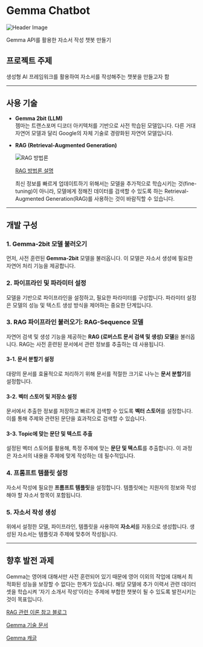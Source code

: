 # Gemma Chatbot

![Header Image](./path/to/header_image.png)

Gemma API를 활용한 자소서 작성 챗봇 만들기

## 프로젝트 주제
생성형 AI 프레임워크를 활용하여 자소서를 작성해주는 챗봇을 만들고자 함

---

## 사용 기술

- **Gemma 2bit (LLM)**  
  젬마는 트랜스포머 디코더 아키텍처를 기반으로 사전 학습된 모델입니다. 다른 거대 자연어 모델과 달리 Google의 자체 기술로 경량화된 자연어 모델입니다.

- **RAG (Retrieval-Augmented Generation)**

  ![RAG 방법론](https://github.com/user-attachments/assets/14844b8e-3a24-44a1-91bb-1e60c72548a8)
  
  [RAG 방법론 설명](https://proceedings.neurips.cc/paper_files/paper/2020/file/6b493230205f780e1bc26945df7481e5-Paper.pdf)

  최신 정보를 빠르게 업데이트하기 위해서는 모델을 추가적으로 학습시키는 것(fine-tuning)이 아니라, 모델에게 정해진 데이터를 검색할 수 있도록 하는 Retrieval-Augmented Generation(RAG)를 사용하는 것이 바람직할 수 있습니다.

---

## 개발 구성

### 1. Gemma-2bit 모델 불러오기
먼저, 사전 훈련된 **Gemma-2bit** 모델을 불러옵니다. 이 모델은 자소서 생성에 필요한 자연어 처리 기능을 제공합니다.

### 2. 파이프라인 및 파라미터 설정
모델을 기반으로 파이프라인을 설정하고, 필요한 파라미터를 구성합니다. 파라미터 설정은 모델의 성능 및 텍스트 생성 방식을 제어하는 중요한 단계입니다.

### 3. RAG 파이프라인 불러오기: RAG-Sequence 모델
자연어 검색 및 생성 기능을 제공하는 **RAG (로버스트 문서 검색 및 생성) 모델**을 불러옵니다. RAG는 사전 훈련된 문서에서 관련 정보를 추출하는 데 사용됩니다.

#### 3-1. 문서 분할기 설정
대량의 문서를 효율적으로 처리하기 위해 문서를 적절한 크기로 나누는 **문서 분할기**를 설정합니다.

#### 3-2. 벡터 스토어 및 저장소 설정
문서에서 추출한 정보를 저장하고 빠르게 검색할 수 있도록 **벡터 스토어**를 설정합니다. 이를 통해 주제와 관련된 문단을 효과적으로 검색할 수 있습니다.

#### 3-3. Topic에 맞는 문단 및 텍스트 추출
설정된 벡터 스토어를 활용해, 특정 주제에 맞는 **문단 및 텍스트**를 추출합니다. 이 과정은 자소서의 내용을 주제에 맞게 작성하는 데 필수적입니다.

### 4. 프롬프트 템플릿 설정
자소서 작성에 필요한 **프롬프트 템플릿**을 설정합니다. 템플릿에는 지원자의 정보와 작성해야 할 자소서 항목이 포함됩니다.

### 5. 자소서 작성 생성
위에서 설정한 모델, 파이프라인, 템플릿을 사용하여 **자소서**를 자동으로 생성합니다. 생성된 자소서는 템플릿과 주제에 맞추어 작성됩니다.

---

## 향후 발전 과제
Gemma는 영어에 대해서만 사전 훈련되어 있기 때문에 영어 이외의 작업에 대해서 최적화된 성능을 보장할 수 없다는 한계가 있습니다. 해당 모델에 추가 이력서 관련 데이터 셋을 학습시켜 '자기 소개서 작성'이라는 주제에 부합한 챗봇이 될 수 있도록 발전시키는 것이 목표입니다.

[RAG 관련 이론 참고 블로그](https://inblog.ai/moondb/13538)

[Gemma 기술 문서](https://storage.googleapis.com/deepmind-media/gemma/gemma-report.pdf)

[Gemma 캐글](https://www.kaggle.com/models/google/gemma/)
